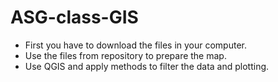 # ASG-class-GIS
* First you have to download the files in your computer.
* Use the files from repository to prepare the map. 
* Use QGIS and apply methods to filter the data and plotting. 


